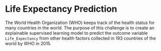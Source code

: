 # Life Expectancy Prediction

The World Health Organization (WHO) keeps track of the health status for many countries in the world. The
purpose of this challenge is to create an explainable supervised learning model to predict the outcome
variable `Life_Expectancy` from other health factors collected in 193 countries of the world by WHO in 2015.
